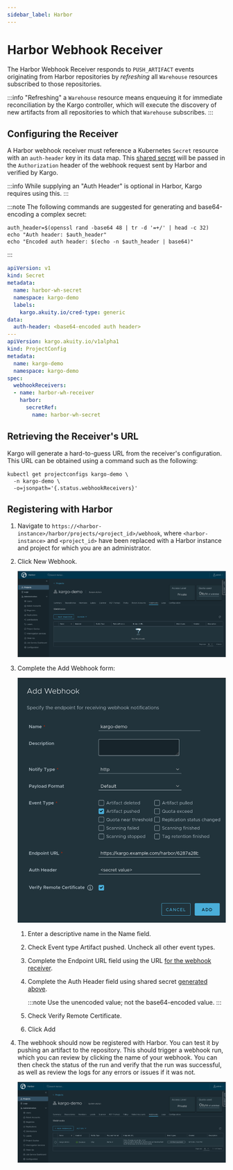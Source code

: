 ```yaml
---
sidebar_label: Harbor
---
```


# Harbor Webhook Receiver

The Harbor Webhook Receiver responds to `PUSH_ARTIFACT` events originating from
Harbor repositories by _refreshing_ all `Warehouse` resources subscribed to
those repositories.

:::info
"Refreshing" a `Warehouse` resource means enqueuing it for immediate
reconciliation by the Kargo controller, which will execute the discovery of
new artifacts from all repositories to which that `Warehouse` subscribes.
:::

## Configuring the Receiver

A Harbor webhook receiver must reference a Kubernetes `Secret` resource
with an `auth-header` key in its data map. This
[shared secret](https://en.wikipedia.org/wiki/Shared_secret) will be passed in
the `Authorization` header of the webhook request sent by Harbor and verified by
Kargo.

:::info
While supplying an "Auth Header" is optional in Harbor, Kargo requires using
this.
:::

:::note
The following commands are suggested for generating and base64-encoding a
complex secret:

```shell
auth_header=$(openssl rand -base64 48 | tr -d '=+/' | head -c 32)
echo "Auth header: $auth_header"
echo "Encoded auth header: $(echo -n $auth_header | base64)"
```
:::

```yaml
apiVersion: v1
kind: Secret
metadata:
  name: harbor-wh-secret
  namespace: kargo-demo
  labels:
    kargo.akuity.io/cred-type: generic
data:
  auth-header: <base64-encoded auth header>
---
apiVersion: kargo.akuity.io/v1alpha1
kind: ProjectConfig
metadata:
  name: kargo-demo
  namespace: kargo-demo
spec:
  webhookReceivers:
  - name: harbor-wh-receiver
    harbor:
      secretRef:
        name: harbor-wh-secret
```

## Retrieving the Receiver's URL

Kargo will generate a hard-to-guess URL from the receiver's configuration. This
URL can be obtained using a command such as the following:

```shell
kubectl get projectconfigs kargo-demo \
  -n kargo-demo \
  -o=jsonpath='{.status.webhookReceivers}'
```

## Registering with Harbor

1. Navigate to
   `https://<harbor-instance>/harbor/projects/<project_id>/webhook`, where
   `<harbor-instance>` and `<project_id>` have been replaced with a Harbor
   instance and project for which you are an administrator.

1. Click <Hlt>New Webhook</Hlt>.

    ![Webhooks View](./img/webhooks-view.png "Webhooks View")

1. Complete the <Hlt>Add Webhook</Hlt> form:

    ![Add Webhook](./img/add-webhook.png "Add Webhook")

    1. Enter a descriptive name in the <Hlt>Name</Hlt> field.

    1. Check <Hlt>Event type</Hlt> <Hlt>Artifact pushed</Hlt>. Uncheck all other
       event types.

    1. Complete the <Hlt>Endpoint URL</Hlt> field using the URL
       [for the webhook receiver](#retrieving-the-receivers-url).

    1. Complete the <Hlt>Auth Header</Hlt> field using shared secret
       [generated above](#configuring-the-receiver).

        :::note
        Use the unencoded value; not the base64-encoded value.
        :::

    1. Check <Hlt>Verify Remote Certificate</Hlt>.

    1. Click <Hlt>Add</Hlt>

1. The webhook should now be registered with Harbor. You can test it by pushing
   an artifact to the repository. This should trigger a webhook run, which you
   can review by clicking the name of your webhook. You can then check the
   status of the run and verify that the run was successful, as well as review
   the logs for any errors or issues if it was not.

   ![Webhooks View After Adding Webhook](./img/webhooks-view-after-adding-webhook.png "Webhooks View After Adding Webhook")
